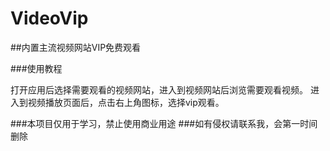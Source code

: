 # VideoVip

##内置主流视频网站VIP免费观看

###使用教程

打开应用后选择需要观看的视频网站，进入到视频网站后浏览需要观看视频。
进入到视频播放页面后，点击右上角图标，选择vip观看。

###本项目仅用于学习，禁止使用商业用途
###如有侵权请联系我，会第一时间删除